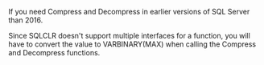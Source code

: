 If you need Compress and Decompress in earlier versions of SQL Server than 2016.

Since SQLCLR doesn't support multiple interfaces for a function, you will have to convert the value to VARBINARY(MAX) when calling the Compress and Decompress functions.
